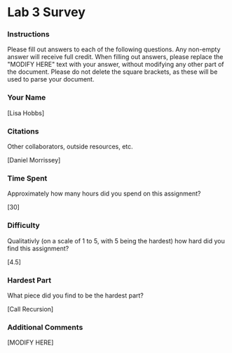 Lab 3 Survey
============

### Instructions

Please fill out answers to each of the following questions.  Any non-empty answer will receive full credit.  When filling out answers, please replace the "MODIFY HERE" text with your answer, without modifying any other part of the document.  Please do not delete the square brackets, as these will be used to parse your document.

### Your Name

[Lisa Hobbs]

### Citations

Other collaborators, outside resources, etc.

[Daniel Morrissey]

### Time Spent

Approximately how many hours did you spend on this assignment?

[30]

### Difficulty

Qualitativly (on a scale of 1 to 5, with 5 being the hardest) how hard did you find this assignment?

[4.5]

### Hardest Part

What piece did you find to be the hardest part?

[Call Recursion]

### Additional Comments

[MODIFY HERE]
